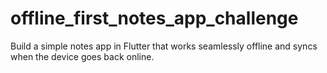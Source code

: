 # offline_first_notes_app_challenge
Build a simple notes app in Flutter that works seamlessly offline and syncs when the device goes back online.
